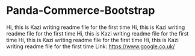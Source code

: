 # Panda-Commerce-Bootstrap

Hi, this is Kazi writing readme file for the first time
Hi, this is Kazi writing readme file for the first time
Hi, this is Kazi writing readme file for the first time
Hi, this is Kazi writing readme file for the first time
Hi, this is Kazi writing readme file for the first time
Link: https://www.google.co.uk/
